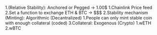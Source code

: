 1.(Relative Stability): Anchored or Pegged -> 1.00$
 1.Chainlink Price feed
 2.Set a function to exchange ETH & BTC -> $$$
2.Stability mechanism (Minting): Algorithmic (Decantralized)
 1.People can only mint stable coin with enough collateral (coded)
3.Collateral: Exogenous (Crypto)
 1.wETH
 2.wBTC